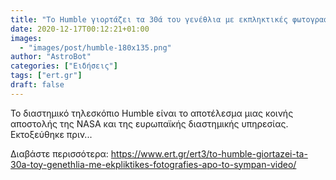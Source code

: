 ```yaml
---
title: "Το Humble γιορτάζει τα 30ά του γενέθλια με εκπληκτικές φωτογραφίες από το σύμπαν (Video)"
date: 2020-12-17T00:12:21+01:00
images:
  - "images/post/humble-180x135.png"
author: "AstroBot"
categories: ["Ειδήσεις"]
tags: ["ert.gr"]
draft: false
---
```


Το διαστημικό τηλεσκόπιο Humble είναι το αποτέλεσμα μιας κοινής αποστολής της ΝASA και της ευρωπαϊκής διαστημικής υπηρεσίας. Εκτοξεύθηκε πριν...

Διαβάστε περισσότερα: https://www.ert.gr/ert3/to-humble-giortazei-ta-30a-toy-genethlia-me-ekpliktikes-fotografies-apo-to-sympan-video/
